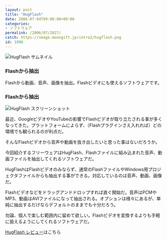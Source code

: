 ```yaml
---
layout: post
title: "HugFlash"
date: 2006-07-04T09:00:00+09:00
categories:
- ソフトウェア
permalink: /2006/07/2027/
catch: https://image.moongift.jp/intro2/hugflash.png
id: 1996
---
```

 ![HugFlash サムネイル](https://image.moongift.jp/intro2/hugflash.t.png "HugFlash サムネイル")
  

### Flashから抽出
  
Flashから動画、音声、画像を抽出。Flashビデオにも使えるソフトウェアです。  
<!--more-->  

### Flashから抽出
  

![HugFlash スクリーンショット](https://image.moongift.jp/intro2/hugflash.png "HugFlash スクリーンショット")

  

最近、GoogleビデオやYouTubeの影響でFlashビデオが取り立たされる事が多くなってきた。プラットフォームによらず、（Flashプラグインさえ入れれば）どの環境でも観られるのが利点だ。

  

そんなFlashビデオから音声や動画を抜き出したいと思った事はないだろうか。

  

今回紹介するフリーウェアはHugFlash、Flashファイルに組み込まれた音声、動画ファイルを抽出してくれるソフトウェアだ。

  

HugFlashはFlashビデオのみならず、通常のFlashファイルやWindows用プロジェクタファイルからも抽出する事ができる。対応しているのは音声、動画、画像だ。

  

Flashビデオなどをドラッグアンドドロップすれば直ぐ開始だ。音声はPCMやMP3、動画はAVIファイルになって抽出される。オプションは様々にあるが、単純に抽出するだけならデフォルトのままでも十分だろう。

  

勿論、個人で楽しむ範囲内に留めて欲しい。Flashビデオを変換するよりも手軽に扱えるようにしてくれるソフトウェアだ。

  

[HugFlash レビュー](http://fw.moongift.jp/review/i-2030.html)はこちら

